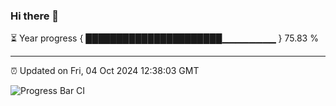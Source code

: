 ### Hi there 👋

⏳ Year progress { ██████████████████████▁▁▁▁▁▁▁▁ } 75.83 %

---

⏰ Updated on Fri, 04 Oct 2024 12:38:03 GMT

![Progress Bar CI](https://github.com/liununu/liununu/workflows/Progress%20Bar%20CI/badge.svg)
